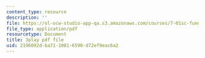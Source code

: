 ```yaml
---
content_type: resource
description: ''
file: https://ol-ocw-studio-app-qa.s3.amazonaws.com/courses/7-01sc-fundamentals-of-biology-fall-2011/2196092dba7110816590d72ef9eac6a2_sAD1Xr3-rmI.pdf
file_type: application/pdf
resourcetype: Document
title: 3play pdf file
uid: 2196092d-ba71-1081-6590-d72ef9eac6a2
---
```

